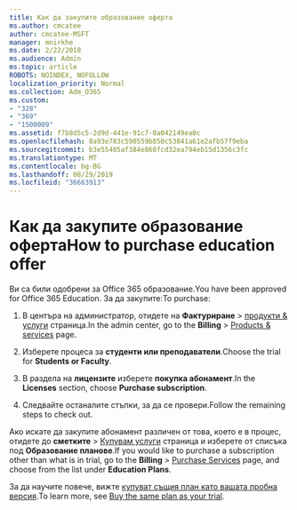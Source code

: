 ```yaml
---
title: Как да закупите образование оферта
ms.author: cmcatee
author: cmcatee-MSFT
manager: mnirkhe
ms.date: 2/22/2018
ms.audience: Admin
ms.topic: article
ROBOTS: NOINDEX, NOFOLLOW
localization_priority: Normal
ms.collection: Adm_O365
ms.custom:
- "328"
- "369"
- "1500009"
ms.assetid: f7b8d5c5-2d9d-441e-91c7-0a042149ea0c
ms.openlocfilehash: 8a93e783c590559b850c53841a61e2afb57f9eba
ms.sourcegitcommit: b3e55405af384e868fcd32ea794eb15d1356c3fc
ms.translationtype: MT
ms.contentlocale: bg-BG
ms.lasthandoff: 08/29/2019
ms.locfileid: "36663913"
---
```

# <a name="how-to-purchase-education-offer"></a><span data-ttu-id="016ed-102">Как да закупите образование оферта</span><span class="sxs-lookup"><span data-stu-id="016ed-102">How to purchase education offer</span></span>

<span data-ttu-id="016ed-103">Ви са били одобрени за Office 365 образование.</span><span class="sxs-lookup"><span data-stu-id="016ed-103">You have been approved for Office 365 Education.</span></span> <span data-ttu-id="016ed-104">За да закупите:</span><span class="sxs-lookup"><span data-stu-id="016ed-104">To purchase:</span></span>
  
1. <span data-ttu-id="016ed-105">В центъра на администратор, отидете на **Фактуриране** \> [продукти & услуги](https://go.microsoft.com/fwlink/p/?linkid=842054) страница.</span><span class="sxs-lookup"><span data-stu-id="016ed-105">In the admin center, go to the **Billing** \> [Products & services](https://go.microsoft.com/fwlink/p/?linkid=842054) page.</span></span>

2. <span data-ttu-id="016ed-106">Изберете процеса за **студенти или преподаватели**.</span><span class="sxs-lookup"><span data-stu-id="016ed-106">Choose the trial for **Students or Faculty**.</span></span>

3. <span data-ttu-id="016ed-107">В раздела на **лицензите** изберете **покупка абонамент**.</span><span class="sxs-lookup"><span data-stu-id="016ed-107">In the **Licenses** section, choose **Purchase subscription**.</span></span>

4. <span data-ttu-id="016ed-108">Следвайте останалите стъпки, за да се провери.</span><span class="sxs-lookup"><span data-stu-id="016ed-108">Follow the remaining steps to check out.</span></span>

<span data-ttu-id="016ed-109">Ако искате да закупите абонамент различен от това, което е в процес, отидете до **сметките** \> [Купувам услуги](https://go.microsoft.com/fwlink/p/?linkid=868433) страница и изберете от списъка под **Образование планове**.</span><span class="sxs-lookup"><span data-stu-id="016ed-109">If you would like to purchase a subscription other than what is in trial, go to the **Billing** \> [Purchase Services](https://go.microsoft.com/fwlink/p/?linkid=868433) page, and choose from the list under **Education Plans**.</span></span>

<span data-ttu-id="016ed-110">За да научите повече, вижте [купуват същия план като вашата пробна версия](https://docs.microsoft.com/en-us/office365/admin/subscriptions-and-billing/buy-a-subscription-from-your-free-trial#buy-the-same-plan-as-your-trial).</span><span class="sxs-lookup"><span data-stu-id="016ed-110">To learn more, see [Buy the same plan as your trial](https://docs.microsoft.com/en-us/office365/admin/subscriptions-and-billing/buy-a-subscription-from-your-free-trial#buy-the-same-plan-as-your-trial).</span></span>